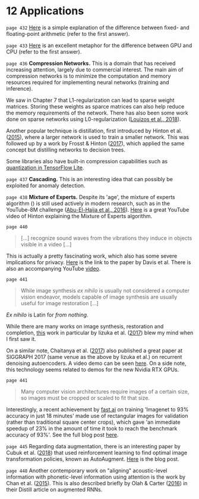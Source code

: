 # 12 Applications

`page 432` [Here](https://stackoverflow.com/questions/7524838/fixed-point-vs-floating-point-number) is a simple explanation of the difference between fixed- and floating-point arithmetic (refer to the first answer).

`page 433` [Here](https://www.quora.com/Why-are-GPUs-more-powerful-than-CPUs) is an excellent metaphor for the difference between GPU and CPU (refer to the first answer).

`page 436` **Compression Networks.** This is a domain that has received increasing attention, largely due to commercial interest. The main aim of compression networks is to minimize the computation and memory resources required for implementing neural networks (training and inference). 

We saw in Chapter 7 that L1-regularization can lead to sparse weight matrices. Storing these weights as sparce matrices can also help reduce the memory requirements of the network. There has also been some work done on sparse networks using L0-regularization ([Louizos et al., 2018](https://arxiv.org/abs/1712.01312)).

Another popular technique is distillation, first introduced by Hinton et al. ([2015](https://arxiv.org/abs/1503.02531)), where a larger network is used to train a smaller network. This was followed up by a work by Frosst & Hinton ([2017](https://arxiv.org/abs/1711.09784)), which applied the same concept but distilling networks to decision trees.

Some libraries also have built-in compression capabilities such as [quantization in TensorFlow Lite](https://www.tensorflow.org/performance/quantization).

`page 437` **Cascading.** This is an interesting idea that can possibly be exploited for anomaly detection.

`page 438` **Mixture of Experts.** Despite its 'age', the mixture of experts algorithm () is still used actively in modern research, such as in the YouTube-8M challenge ([Abu-El-Haija et al., 2016](https://arxiv.org/abs/1609.08675)). [Here](https://www.youtube.com/watch?v=2G99dq7ccqc) is a great YouTube video of Hinton explaining the Mixture of Experts algorithm.

`page 440`

> [...] recognize sound waves from the vibrations they induce in objects visible in a video [...]

This is actually a pretty fascinating work, which also has some severe implications for privacy. [Here](https://dl.acm.org/citation.cfm?id=2601119) is the link to the paper by Davis et al. There is also an accompanying YouTube [video](https://www.youtube.com/watch?v=FKXOucXB4a8).

`page 441`

> While image synthesis *ex nihilo* is usually not considered a computer vision endeavor, models capable of image synthesis are usually useful for image restoration [...]

*Ex nihilo* is Latin for *from nothing*. 

While there are many works on image synthesis, restoration and completion, [this](http://hi.cs.waseda.ac.jp/~iizuka/projects/completion/en/) work in particular by Iizuka et al. ([2017](http://hi.cs.waseda.ac.jp/~iizuka/projects/completion/data/completion_sig2017.pdf)) blew my mind when I first saw it.

On a similar note, Chaitanya et al. ([2017](https://research.nvidia.com/publication/interactive-reconstruction-monte-carlo-image-sequences-using-recurrent-denoising)) also published a great paper at SIGGRAPH 2017 (same venue as the above by Iizuka et al.) on recurrent denoising autoencoders. A video demo can be seen [here](https://www.youtube.com/watch?v=9yy18s-FHWw). On a side note, this technology seems related to demos for the new Nvidia RTX GPUs.

`page 441`

> Many computer vision architectures require images of a certain size, so images must be cropped or scaled to fit that size.

Interestingly, a recent achievement by [fast.ai](https://www.fast.ai) on training 'Imagenet to 93% accuracy in just 18 minutes' made use of rectangular images for validation (rather than traditional square center crops), which gave 'an immediate speedup of 23% in the amount of time it took to reach the benchmark accuracy of 93%'. See the full blog post [here](http://www.fast.ai/2018/08/10/fastai-diu-imagenet/).

`page 445` Regarding data augmentation, there is an interesting paper by Cubuk et al. ([2018](https://arxiv.org/abs/1805.09501)) that used reinforcement learning to find optimal image transformation policies, known as AutoAugment. [Here](https://ai.googleblog.com/2018/06/improving-deep-learning-performance.html) is the blog post.

`page 448` Another contemporary work on "aligning" acoustic-level information with phonetic-level information using attention is the work by Chan et al. ([2015](https://arxiv.org/abs/1508.01211)). This is also described briefly by Olah & Carter ([2016](https://distill.pub/2016/augmented-rnns/)) in their Distill article on augmented RNNs.
